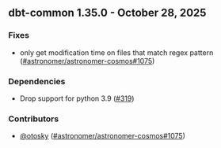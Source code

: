 ## dbt-common 1.35.0 - October 28, 2025

### Fixes

- only get modification time on files that match regex pattern ([#astronomer/astronomer-cosmos#1075](https://github.com/dbt-labs/dbt-common/issues/astronomer/astronomer-cosmos#1075))

### Dependencies

- Drop support for python 3.9 ([#319](https://github.com/dbt-labs/dbt-common/pull/319))

### Contributors
- [@otosky](https://github.com/otosky) ([#astronomer/astronomer-cosmos#1075](https://github.com/dbt-labs/dbt-common/issues/astronomer/astronomer-cosmos#1075))

